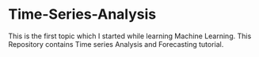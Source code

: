 # Time-Series-Analysis
This is the first topic which  I started while learning Machine Learning. This Repository contains Time series Analysis and Forecasting tutorial.
